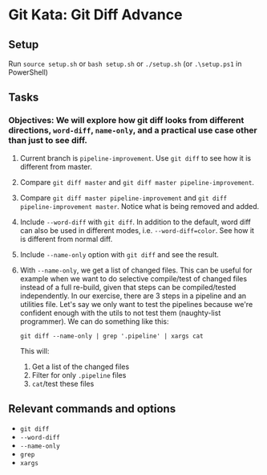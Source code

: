 # Git Kata: Git Diff Advance

## Setup

Run `source setup.sh` or `bash setup.sh` or `./setup.sh` (or `.\setup.ps1` in PowerShell)

## Tasks

### Objectives: We will explore how git diff looks from different directions, `word-diff`, `name-only`, and a practical use case other than just to see diff.

1. Current branch is `pipeline-improvement`. Use `git diff` to see how it is different from master.
2. Compare `git diff master` and `git diff master pipeline-improvement`.
3. Compare `git diff master pipeline-improvement` and `git diff pipeline-improvement master`. Notice what is being removed and added.
4. Include `--word-diff` with `git diff`. In addition to the default, word diff can also be used in different modes, i.e. `--word-diff=color`. See how it is different from normal diff.
5. Include `--name-only` option with `git diff` and see the result.
6. With `--name-only`, we get a list of changed files. This can be useful for example when we want to do selective compile/test of changed files instead of a full re-build, given that steps can be compiled/tested independently. In our exercise, there are 3 steps in a pipeline and an utilities file. Let's say we only want to test the pipelines because we're confident enough with the utils to not test them (naughty-list programmer). We can do something like this:

    `git diff --name-only | grep '.pipeline' | xargs cat`

    This will:
    1. Get a list of the changed files
    2. Filter for only `.pipeline` files
    3. `cat`/test these files

## Relevant commands and options

- `git diff`
- `--word-diff`
- `--name-only`
- `grep`
- `xargs`
